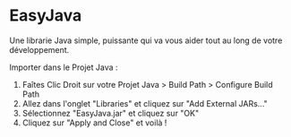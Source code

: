 # EasyJava
Une librarie Java simple, puissante qui va vous aider tout au long de votre développement.

Importer dans le Projet Java :
1. Faîtes Clic Droit sur votre Projet Java > Build Path > Configure Build Path
2. Allez dans l'onglet "Libraries" et cliquez sur "Add External JARs..."
3. Sélectionnez "EasyJava.jar" et cliquez sur "OK"
4. Cliquez sur "Apply and Close" et voilà !
